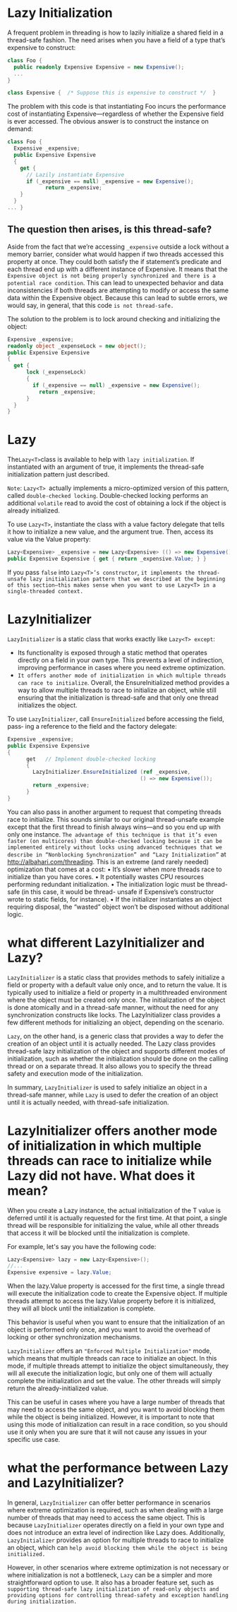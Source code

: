 
# Lazy Initialization
A frequent problem in threading is how to lazily initialize a shared field in a thread-safe fashion. The need arises when you have a field of a type that’s expensive to construct:
```c#
class Foo {
  public readonly Expensive Expensive = new Expensive();
  ...
}

class Expensive {  /* Suppose this is expensive to construct */  }
```
The problem with this code is that instantiating Foo incurs the performance cost of instantiating Expensive—regardless of whether the Expensive field is ever accessed. The obvious answer is to construct the instance on demand:
```c#
class Foo {
  Expensive _expensive;
  public Expensive Expensive
  {
    get {
      // Lazily instantiate Expensive
      if (_expensive == null) _expensive = new Expensive();
            return _expensive;
    }
  }
... }
```
## The question then arises, is this thread-safe?
Aside from the fact that we’re accessing `_expensive` outside a lock without a memory barrier, consider what would happen if two threads accessed this property at once. They could both satisfy the if statement’s predicate and each thread end up with a different instance of Expensive. It means that the `Expensive object is not being properly synchronized and there is a potential race condition`. This can lead to unexpected behavior and data inconsistencies if both threads are attempting to modify or access the same data within the Expensive object.
Because this can lead to subtle errors, we would say, in general, that this code `is not thread-safe.` 

The solution to the problem is to lock around checking and initializing the object:
```c#
Expensive _expensive;
readonly object _expenseLock = new object();
public Expensive Expensive
{
  get {
      lock (_expenseLock)
      {
        if (_expensive == null) _expensive = new Expensive();
          return _expensive;
      }
  }
}
```
# Lazy<T>
The` Lazy<T> `class is available to help with `lazy initialization`. If instantiated with an argument of true, it implements the thread-safe initialization pattern just described.

`Note`: `Lazy<T> `actually implements a micro-optimized version of this pattern, called `double-checked locking`. Double-checked locking performs an additional `volatile` read to avoid the cost of obtaining a lock if the object is already initialized.

To use `Lazy<T>`, instantiate the class with a value factory delegate that tells it how to initialize a new value, and the argument true. Then, access its value via the Value property:
```c#
Lazy<Expensive> _expensive = new Lazy<Expensive> (() => new Expensive(), true);
public Expensive Expensive { get { return _expensive.Value; } }
```

If you pass `false` into `Lazy<T>’s constructor`, `it implements the thread-unsafe lazy initialization pattern that we described at the beginning of this section—this makes sense when you want to use Lazy<T> in a single-threaded context.`

# LazyInitializer
`LazyInitializer` is a static class that works exactly like `Lazy<T> except`:
  - Its functionality is exposed through a static method that operates directly on a field in your own type. This prevents a level of indirection, improving performance in cases where you need extreme optimization.
  - `It offers another mode of initialization in which multiple threads can race to initialize`.
Overall, the EnsureInitialized<T> method provides a way to allow multiple threads to race to initialize an object, while still ensuring that the initialization is thread-safe and that only one thread initializes the object.

To use `LazyInitializer`, call `EnsureInitialized` before accessing the field, pass‐ ing a reference to the field and the factory delegate:

```c#
Expensive _expensive;
public Expensive Expensive
{
      get   // Implement double-checked locking
      {
        LazyInitializer.EnsureInitialized (ref _expensive,
                                          () => new Expensive());
        return _expensive;
      }
}
```

You can also pass in another argument to request that competing threads race to initialize. This sounds similar to our original thread-unsafe example except that the first thread to finish always wins—and so you end up with only one instance. `The advantage of this technique is that it’s even faster (on multicores) than double-checked locking because it can be implemented entirely without locks using advanced techniques that we describe in “Nonblocking Synchronization” and “Lazy Initialization”` at http://albahari.com/threading. This is an extreme (and rarely needed) optimization that comes at a cost:
• It’s slower when more threads race to initialize than you have cores.
• It potentially wastes CPU resources performing redundant initialization.
• The initialization logic must be thread-safe (in this case, it would be thread- unsafe if Expensive’s constructor wrote to static fields, for instance).
• If the initializer instantiates an object requiring disposal, the “wasted” object won’t be disposed without additional logic.

# what different LazyInitializer and Lazy?
`LazyInitializer` is a static class that provides methods to safely initialize a field or property with a default value only once, and to return the value. It is typically used to initialize a field or property in a multithreaded environment where the object must be created only once. The initialization of the object is done atomically and in a thread-safe manner, without the need for any synchronization constructs like locks. The LazyInitializer class provides a few different methods for initializing an object, depending on the scenario.

`Lazy`, on the other hand, is a generic class that provides a way to defer the creation of an object until it is actually needed. The Lazy class provides thread-safe lazy initialization of the object and supports different modes of initialization, such as whether the initialization should be done on the calling thread or on a separate thread. It also allows you to specify the thread safety and execution mode of the initialization.

In summary, `LazyInitializer` is used to safely initialize an object in a thread-safe manner, while `Lazy` is used to defer the creation of an object until it is actually needed, with thread-safe initialization.

# LazyInitializer offers another mode of initialization in which multiple threads can race to initialize while Lazy did not have. What does it mean?
When you create a Lazy<T> instance, the actual initialization of the T value is deferred until it is actually requested for the first time. At that point, a single thread will be responsible for initializing the value, while all other threads that access it will be blocked until the initialization is complete.

For example, let's say you have the following code:

```c#
Lazy<Expensive> lazy = new Lazy<Expensive>();
//...
Expensive expensive = lazy.Value;
```
When the lazy.Value property is accessed for the first time, a single thread will execute the initialization code to create the Expensive object. If multiple threads attempt to access the lazy.Value property before it is initialized, they will all block until the initialization is complete.

This behavior is useful when you want to ensure that the initialization of an object is performed only once, and you want to avoid the overhead of locking or other synchronization mechanisms.

`LazyInitializer` offers an `"Enforced Multiple Initialization"` mode, which means that multiple threads can race to initialize an object. In this mode, if multiple threads attempt to initialize the object simultaneously, they will all execute the initialization logic, but only one of them will actually complete the initialization and set the value. The other threads will simply return the already-initialized value.

This can be useful in cases where you have a large number of threads that may need to access the same object, and you want to avoid blocking them while the object is being initialized. However, it is important to note that using this mode of initialization can result in a race condition, so you should use it only when you are sure that it will not cause any issues in your specific use case.

# what the performance between Lazy and LazyInitializer?
In general, `LazyInitializer` can offer better performance in scenarios where extreme optimization is required, such as when dealing with a large number of threads that may need to access the same object. This is because `LazyInitializer` operates directly on a field in your own type and does not introduce an extra level of indirection like Lazy does. Additionally, `LazyInitializer` provides an option for multiple threads to race to initialize an object, which can `help avoid blocking them while the object is being initialized.`

However, in other scenarios where extreme optimization is not necessary or where initialization is not a bottleneck, `Lazy` can be a simpler and more straightforward option to use. It also has a broader feature set, such as` supporting thread-safe lazy initialization of read-only objects and providing options for controlling thread-safety and exception handling during initialization.`